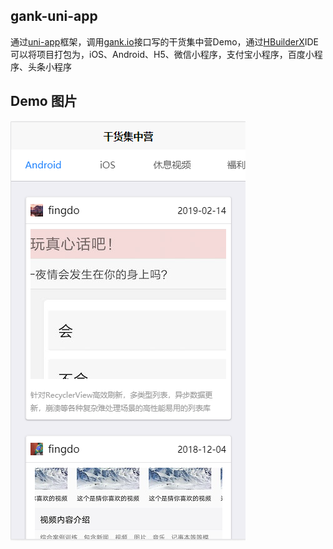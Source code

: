 ## gank-uni-app

通过[uni-app](https://uniapp.dcloud.io/)框架，调用[gank.io](https://gank.io)接口写的干货集中营Demo，通过[HBuilderX](http://www.dcloud.io/hbuilderx.html)IDE可以将项目打包为，iOS、Android、H5、微信小程序，支付宝小程序，百度小程序、头条小程序

## Demo 图片

![](./art/0.png)